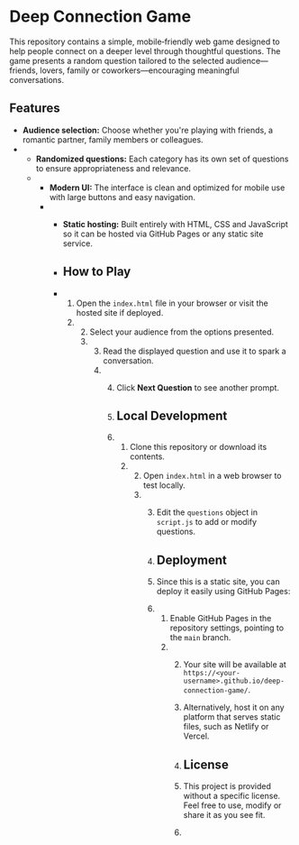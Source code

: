 # Deep Connection Game

This repository contains a simple, mobile‑friendly web game designed to help people connect on a deeper level through thoughtful questions. The game presents a random question tailored to the selected audience—friends, lovers, family or coworkers—encouraging meaningful conversations.

## Features

- **Audience selection:** Choose whether you're playing with friends, a romantic partner, family members or colleagues.
- - **Randomized questions:** Each category has its own set of questions to ensure appropriateness and relevance.
  - - **Modern UI:** The interface is clean and optimized for mobile use with large buttons and easy navigation.
    - - **Static hosting:** Built entirely with HTML, CSS and JavaScript so it can be hosted via GitHub Pages or any static site service.
     
      - ## How to Play
     
      - 1. Open the `index.html` file in your browser or visit the hosted site if deployed.
        2. 2. Select your audience from the options presented.
           3. 3. Read the displayed question and use it to spark a conversation.
              4. 4. Click **Next Question** to see another prompt.
                
                 5. ## Local Development
                
                 6. 1. Clone this repository or download its contents.
                    2. 2. Open `index.html` in a web browser to test locally.
                       3. 3. Edit the `questions` object in `script.js` to add or modify questions.
                         
                          4. ## Deployment
                         
                          5. Since this is a static site, you can deploy it easily using GitHub Pages:
                         
                          6. 1. Enable GitHub Pages in the repository settings, pointing to the `main` branch.
                             2. 2. Your site will be available at `https://<your-username>.github.io/deep-connection-game/`.
                               
                                3. Alternatively, host it on any platform that serves static files, such as Netlify or Vercel.
                               
                                4. ## License
                               
                                5. This project is provided without a specific license. Feel free to use, modify or share it as you see fit.
                                6. 


